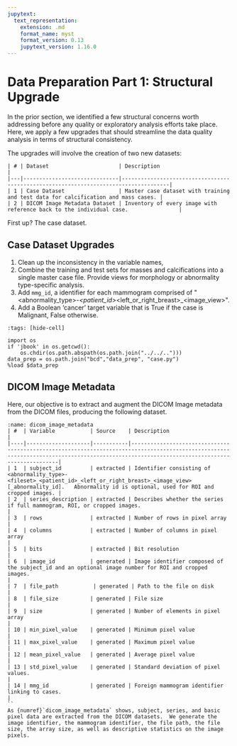 ```yaml
---
jupytext:
  text_representation:
    extension: .md
    format_name: myst
    format_version: 0.13
    jupytext_version: 1.16.0
---
```


# Data Preparation Part 1: Structural Upgrade

In the prior section, we identified a few structural concerns worth addressing before any quality or exploratory analysis efforts take place. Here, we apply a few upgrades that should streamline the data quality analysis in terms of structural consistency.

The upgrades will involve the creation of two new datasets:

```{table} Pre-Analysis Case and DICOM Datasets
| # | Dataset                      | Description                                                                         |
|---|------------------------------|-------------------------------------------------------------------------------------|
| 1 | Case Dataset                 | Master case dataset with training and test data for calcification and mass cases. |
| 2 | DICOM Image Metadata Dataset | Inventory of every image with reference back to the individual case.                |
```
First up? The case dataset.

## Case Dataset Upgrades

1. Clean up the inconsistency in the variable names,
2. Combine the training and test sets for masses and calcifications into a single master case file. Provide views for morphology or abnormality type-specific analysis.
3. Add `mmg_id`, a identifier for each mammogram comprised of "<abnormality_type>-<fileset>_<patient_id>_<left_or_right_breast>_<image_view>".
4. Add a Boolean ‘cancer’ target variable that is True if the case is Malignant, False otherwise.

```{code-cell}
:tags: [hide-cell]

import os
if 'jbook' in os.getcwd():
    os.chdir(os.path.abspath(os.path.join("../../..")))
data_prep = os.path.join("bcd","data_prep", "case.py")
%load $data_prep
```

## DICOM Image Metadata

Here, our objective is to extract and augment the DICOM Image metadata from the DICOM files, producing the following dataset.

```{table} DICOM Image Metadata
:name: dicom_image_metadata
| #  | Variable           | Source    | Description                                                                                                                                                                               |
|----|--------------------|-----------|-------------------------------------------------------------------------------------------------------------------------------------------------------------------------------------------|
| 1  | subject_id         | extracted | Identifier consisting of   <abnormality_type>-<fileset>_<patient_id>_<left_or_right_breast>_<image_view>[_abnormality_id].   Abnormality id is optional, used for ROI and cropped images. |
| 2  | series_description | extracted | Describes whether the series if full mammogram, ROI, or cropped images.                                                                                                                   |
| 3  | rows               | extracted | Number of rows in pixel array                                                                                                                                                             |
| 4  | columns            | extracted | Number of columns in pixel array                                                                                                                                                          |
| 5  | bits               | extracted | Bit resolution                                                                                                                                                                            |
| 6  | image_id           | generated | Image identifier composed of the subject_id and an optional image number for ROI and cropped images.                                                                                    |
| 7  | file_path           | generated | Path to the file on disk                                                                                                                                                                  |
| 8  | file_size          | generated | File size                                                                                                                                                                                 |
| 9  | size               | generated | Number of elements in pixel array                                                                                                                                                         |
| 10 | min_pixel_value    | generated | Minimum pixel value                                                                                                                                                                       |
| 11 | max_pixel_value    | generated | Maximum pixel value                                                                                                                                                                       |
| 12 | mean_pixel_value   | generated | Average pixel value                                                                                                                                                                       |
| 13 | std_pixel_value    | generated | Standard deviation of pixel values.                                                                                                                                                       |
| 14 | mmg_id             | generated | Foreign mammogram identifier linking to cases.                                                                                                                                            |
``
As {numref}`dicom_image_metadata` shows, subject, series, and basic pixel data are extracted from the DICOM datasets.  We generate the image identifier, the mammogram identifier, the file path, the file size, the array size, as well as descriptive statistics on the image pixels.
